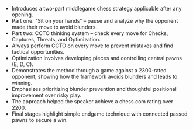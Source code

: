 - Introduces a two-part middlegame chess strategy applicable after any opening.
- Part one: "Sit on your hands" – pause and analyze why the opponent made their move to avoid blunders.
- Part two: CCTO thinking system – check every move for Checks, Captures, Threats, and Optimization.
- Always perform CCTO on every move to prevent mistakes and find tactical opportunities.
- Optimization involves developing pieces and controlling central pawns (E, D, C).
- Demonstrates the method through a game against a 2300-rated opponent, showing how the framework avoids blunders and leads to winning.
- Emphasizes prioritizing blunder prevention and thoughtful positional improvement over risky play.
- The approach helped the speaker achieve a chess.com rating over 2200.
- Final stages highlight simple endgame technique with connected passed pawns to secure a win.